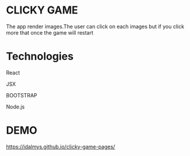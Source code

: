 # CLICKY GAME

The app render images.The user can click on each images but if you click more that once the game will restart

# Technologies

React

JSX

BOOTSTRAP

Node.js



# DEMO
https://idalmys.github.io/clicky-game-pages/




